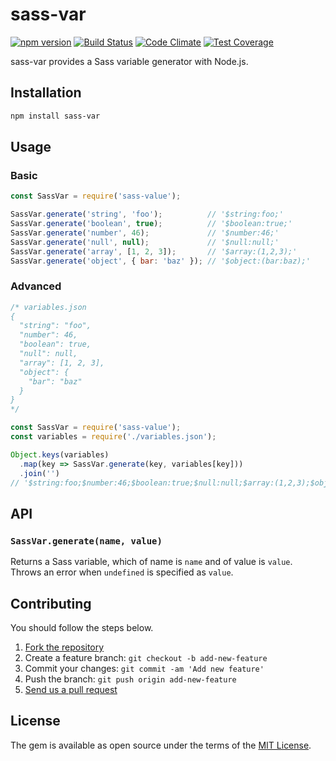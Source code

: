 # sass-var
[![npm version](https://badge.fury.io/js/sass-var.svg)](https://badge.fury.io/js/sass-var)
[![Build Status](https://travis-ci.org/yasaichi/sass-var.svg?branch=master)](https://travis-ci.org/yasaichi/sass-var)
[![Code Climate](https://codeclimate.com/github/yasaichi/sass-var/badges/gpa.svg)](https://codeclimate.com/github/yasaichi/sass-var)
[![Test Coverage](https://codeclimate.com/github/yasaichi/sass-var/badges/coverage.svg)](https://codeclimate.com/github/yasaichi/sass-var/coverage)

sass-var provides a Sass variable generator with Node.js.

## Installation
```sh
npm install sass-var
```

## Usage
### Basic

```js
const SassVar = require('sass-value');

SassVar.generate('string', 'foo');          // '$string:foo;'
SassVar.generate('boolean', true);          // '$boolean:true;'
SassVar.generate('number', 46);             // '$number:46;'
SassVar.generate('null', null);             // '$null:null;'
SassVar.generate('array', [1, 2, 3]);       // '$array:(1,2,3);'
SassVar.generate('object', { bar: 'baz' }); // '$object:(bar:baz);'
```

### Advanced
```js
/* variables.json
{
  "string": "foo",
  "number": 46,
  "boolean": true,
  "null": null,
  "array": [1, 2, 3],
  "object": {
    "bar": "baz"
  }
}
*/

const SassVar = require('sass-value');
const variables = require('./variables.json');

Object.keys(variables)
  .map(key => SassVar.generate(key, variables[key]))
  .join('')
// '$string:foo;$number:46;$boolean:true;$null:null;$array:(1,2,3);$object:(bar:baz);'
```

## API
### `SassVar.generate(name, value)`
Returns a Sass variable, which of name is `name` and of value is `value`.
Throws an error when `undefined` is specified as `value`.

## Contributing
You should follow the steps below.

1. [Fork the repository](https://help.github.com/articles/fork-a-repo/)
2. Create a feature branch: `git checkout -b add-new-feature`
3. Commit your changes: `git commit -am 'Add new feature'`
4. Push the branch: `git push origin add-new-feature`
4. [Send us a pull request](https://help.github.com/articles/about-pull-requests/)

## License
The gem is available as open source under the terms of the [MIT License](http://opensource.org/licenses/MIT).
